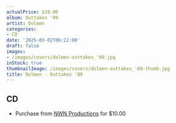 ```yaml
---
actualPrice: $10.00
album: Outtakes '89
artist: Dolmen
categories:
- CD
date: '2025-03-02T06:22:00'
draft: false
images:
- /images/covers/dolmen-outtakes_'89.jpg
inStock: true
thumbnailImage: /images/covers/dolmen-outtakes_'89-thumb.jpg
title: Dolmen - Outtakes '89
---
```


## CD
* Purchase from [NWN Productions](http://shop.nwnprod.com/index.php?route=product/product&path=93&product_id=58473&sort=pd.name&order=ASC) for $10.00
